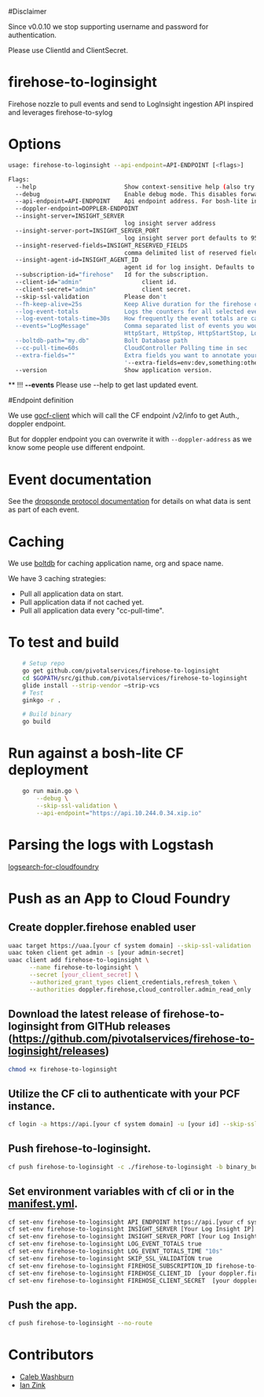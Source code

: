 #Disclaimer

Since v0.0.10 we stop supporting username and password for authentication.

Please use ClientId and ClientSecret.

# firehose-to-loginsight
Firehose nozzle to pull events and send to LogInsight ingestion API inspired and leverages firehose-to-sylog

# Options

```bash
usage: firehose-to-loginsight --api-endpoint=API-ENDPOINT [<flags>]

Flags:
  --help                         Show context-sensitive help (also try --help-long and --help-man).
  --debug                        Enable debug mode. This disables forwarding to syslog
  --api-endpoint=API-ENDPOINT    Api endpoint address. For bosh-lite installation of CF: https://api.10.244.0.34.xip.io
  --doppler-endpoint=DOPPLER-ENDPOINT
  --insight-server=INSIGHT_SERVER
                                 log insight server address
  --insight-server-port=INSIGHT_SERVER_PORT
                                 log insight server port defaults to 9543
  --insight-reserved-fields=INSIGHT_RESERVED_FIELDS
                                 comma delimited list of reserved fields defaults to event_type
  --insight-agent-id=INSIGHT_AGENT_ID
                                 agent id for log insight. Defaults to 1
  --subscription-id="firehose"   Id for the subscription.
  --client-id="admin"                 client id.
  --client-secret="admin"             client secret.
  --skip-ssl-validation          Please don't
  --fh-keep-alive=25s            Keep Alive duration for the firehose consumer
  --log-event-totals             Logs the counters for all selected events since nozzle was last started.
  --log-event-totals-time=30s    How frequently the event totals are calculated (in sec).
  --events="LogMessage"          Comma separated list of events you would like. Valid options are Error, ContainerMetric,
                                 HttpStart, HttpStop, HttpStartStop, LogMessage, ValueMetric, CounterEvent
  --boltdb-path="my.db"          Bolt Database path
  --cc-pull-time=60s             CloudController Polling time in sec
  --extra-fields=""              Extra fields you want to annotate your events with, example:
                                 '--extra-fields=env:dev,something:other
  --version                      Show application version.
```

** !!! **--events** Please use --help to get last updated event.


#Endpoint definition

We use [gocf-client](https://github.com/cloudfoundry-community/go-cfclient) which will call the CF endpoint /v2/info to get Auth., doppler endpoint.

But for doppler endpoint you can overwrite it with ``` --doppler-address ``` as we know some people use different endpoint.

# Event documentation

See the [dropsonde protocol documentation](https://github.com/cloudfoundry/dropsonde-protocol/tree/master/events) for details on what data is sent as part of each event.

# Caching
We use [boltdb](https://github.com/boltdb/bolt) for caching application name, org and space name.

We have 3 caching strategies:
* Pull all application data on start.
* Pull application data if not cached yet.
* Pull all application data every "cc-pull-time".

# To test and build

```bash
    # Setup repo
    go get github.com/pivotalservices/firehose-to-loginsight
    cd $GOPATH/src/github.com/pivotalservices/firehose-to-loginsight
    glide install --strip-vendor —strip-vcs
    # Test
	ginkgo -r .

    # Build binary
    go build
```
# Run against a bosh-lite CF deployment
```bash
    go run main.go \
		--debug \
		--skip-ssl-validation \
		--api-endpoint="https://api.10.244.0.34.xip.io"
```

# Parsing the logs with Logstash

[logsearch-for-cloudfoundry](https://github.com/logsearch/logsearch-for-cloudfoundry)

# Push as an App to Cloud Foundry

## Create doppler.firehose enabled user

```bash
uaac target https://uaa.[your cf system domain] --skip-ssl-validation
uaac token client get admin -s [your admin-secret]
uaac client add firehose-to-loginsight \
      --name firehose-to-loginsight \
      --secret [your_client_secret] \
      --authorized_grant_types client_credentials,refresh_token \
      --authorities doppler.firehose,cloud_controller.admin_read_only
```

## Download the latest release of firehose-to-loginsight from GITHub releases (https://github.com/pivotalservices/firehose-to-loginsight/releases)

```bash
chmod +x firehose-to-loginsight
```

## Utilize the CF cli to authenticate with your PCF instance.

```bash
cf login -a https://api.[your cf system domain] -u [your id] --skip-ssl-validation
```

## Push firehose-to-loginsight.
```bash
cf push firehose-to-loginsight -c ./firehose-to-loginsight -b binary_buildpack -u none --no-start
```

## Set environment variables with cf cli or in the [manifest.yml](./manifest.yml).

```bash
cf set-env firehose-to-loginsight API_ENDPOINT https://api.[your cf system domain]
cf set-env firehose-to-loginsight INSIGHT_SERVER [Your Log Insight IP]
cf set-env firehose-to-loginsight INSIGHT_SERVER_PORT [Your Log Insight Ingestion Port, defaults to 9543]
cf set-env firehose-to-loginsight LOG_EVENT_TOTALS true
cf set-env firehose-to-loginsight LOG_EVENT_TOTALS_TIME "10s"
cf set-env firehose-to-loginsight SKIP_SSL_VALIDATION true
cf set-env firehose-to-loginsight FIREHOSE_SUBSCRIPTION_ID firehose-to-loginsight
cf set-env firehose-to-loginsight FIREHOSE_CLIENT_ID  [your doppler.firehose enabled user]
cf set-env firehose-to-loginsight FIREHOSE_CLIENT_SECRET  [your doppler.firehose enabled user password]
```

## Push the app.

```bash
cf push firehose-to-loginsight --no-route
```

# Contributors

* [Caleb Washburn](https://github.com/calebwashburn)
* [Ian Zink](https://github.com/z4ce)
